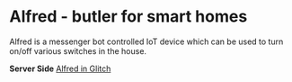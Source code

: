 # Alfred - butler for smart homes

Alfred is a messenger bot controlled IoT device which can be used to turn on/off various switches in the house.

**Server Side** [Alfred in Glitch](https://glitch.com/edit/#!alfred)